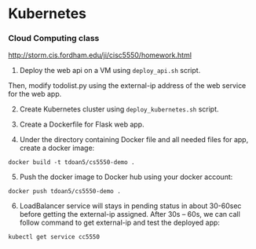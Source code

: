 # Kubernetes

### Cloud Computing class

http://storm.cis.fordham.edu/ji/cisc5550/homework.html

1. Deploy the web api on a VM using `deploy_api.sh` script.

Then, modify todolist.py using the external-ip address of the web service for the web app.

2. Create Kubernetes cluster using `deploy_kubernetes.sh` script.

3. Create a Dockerfile for Flask web app.

4. Under the directory containing Docker file and all needed files for app, create a docker image:

`docker build -t tdoan5/cs5550-demo .`

5. Push the docker image to Docker hub using your docker account:

`docker push tdoan5/cs5550-demo .`

6. LoadBalancer service will stays in pending status in about 30-60sec before getting the external-ip assigned. After 30s – 60s, we can call follow command to get external-ip and test the deployed app:

`kubectl get service cc5550`
